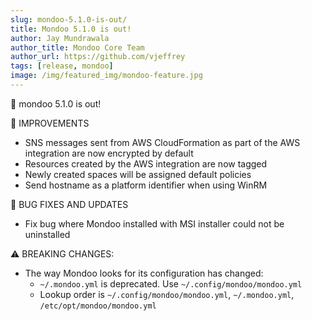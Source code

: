 ```yaml
---
slug: mondoo-5.1.0-is-out/
title: Mondoo 5.1.0 is out!
author: Jay Mundrawala
author_title: Mondoo Core Team
author_url: https://github.com/vjeffrey
tags: [release, mondoo]
image: /img/featured_img/mondoo-feature.jpg
---
```


🥳 mondoo 5.1.0 is out!

🧹 IMPROVEMENTS

- SNS messages sent from AWS CloudFormation as part of the AWS integration are now encrypted by default
- Resources created by the AWS integration are now tagged
- Newly created spaces will be assigned default policies
- Send hostname as a platform identifier when using WinRM

🐛 BUG FIXES AND UPDATES

- Fix bug where Mondoo installed with MSI installer could not be uninstalled

⚠️ BREAKING CHANGES:

- The way Mondoo looks for its configuration has changed:
  - `~/.mondoo.yml` is deprecated. Use `~/.config/mondoo/mondoo.yml`
  - Lookup order is `~/.config/mondoo/mondoo.yml`, `~/.mondoo.yml`, `/etc/opt/mondoo/mondoo.yml`
